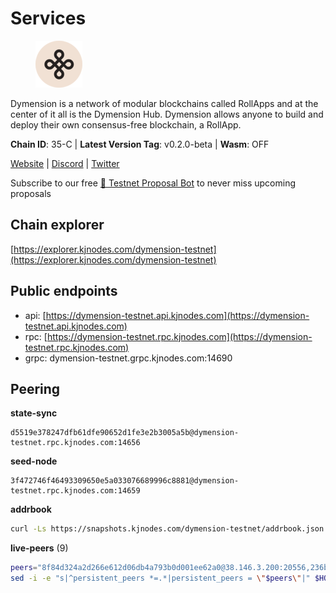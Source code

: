 # Services

<figure><img src="https://raw.githubusercontent.com/kj89/cosmos-images/main/logos/dymension.png" alt=""><figcaption></figcaption></figure>

Dymension is a network of modular blockchains called RollApps  and at the center of it all is the Dymension Hub. Dymension  allows anyone to build and deploy their own consensus-free blockchain, a RollApp.

**Chain ID**: 35-C | **Latest Version Tag**: v0.2.0-beta | **Wasm**: OFF

[Website](https://dymension.xyz/) | [Discord](https://discord.gg/dymension) | [Twitter](https://twitter.com/dymensionXYZ)



Subscribe to our free [🤖 Testnet Proposal Bot](https://t.me/kjnodes_testnet_proposal_bot) to never miss upcoming proposals


## Chain explorer
[https://explorer.kjnodes.com/dymension-testnet](https://explorer.kjnodes.com/dymension-testnet)

## Public endpoints

* api: [https://dymension-testnet.api.kjnodes.com](https://dymension-testnet.api.kjnodes.com)
* rpc: [https://dymension-testnet.rpc.kjnodes.com](https://dymension-testnet.rpc.kjnodes.com)
* grpc: dymension-testnet.grpc.kjnodes.com:14690

## Peering

**state-sync**

```text
d5519e378247dfb61dfe90652d1fe3e2b3005a5b@dymension-testnet.rpc.kjnodes.com:14656
```

**seed-node**

```text
3f472746f46493309650e5a033076689996c8881@dymension-testnet.rpc.kjnodes.com:14659
```

**addrbook**
```bash
curl -Ls https://snapshots.kjnodes.com/dymension-testnet/addrbook.json > $HOME/.dymension/config/addrbook.json
```

**live-peers** (9)
```bash
peers="8f84d324a2d266e612d06db4a793b0d001ee62a0@38.146.3.200:20556,236b71988898dff63cef139f83a64f5fbfd9d8d7@135.181.18.112:55696,77791ee9b1eb56682335c451c296f450ee649c01@44.209.89.17:26656,7f928378eecafe22fe1e93d9f63db181cec3f8a3@145.239.143.76:11256,43a46e2fbe871246e8fee045749d0a4677042b0c@95.217.216.88:46656,acb69c31cac6140a1a9570e683de5e26dd008cff@51.222.44.116:32656,d8b1bcfc123e63b24d0ebf86ab674a0fc5cb3b06@51.159.97.212:26656,d5519e378247dfb61dfe90652d1fe3e2b3005a5b@65.109.68.190:14656,f8175ce7bc19d015ec17083fe19b80eae2bd2a9c@65.21.239.60:46656"
sed -i -e "s|^persistent_peers *=.*|persistent_peers = \"$peers\"|" $HOME/.dymension/config/config.toml
```
